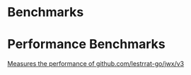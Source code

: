 # Benchmarks

# Performance Benchmarks

[Measures the performance of github.com/lestrrat-go/jwx/v3](./performance)

